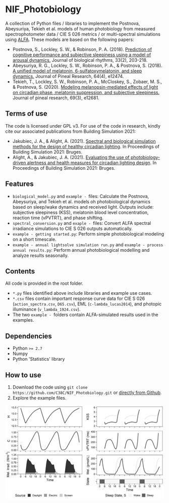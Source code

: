 # NIF_Photobiology
A collection of Python files / libraries to implement the Postnova, Abeysuriya, Tekieh et al. models of human photobiology from measured spectrophotometer data / CIE S 026 metrics / or multi-spectral simulations using [ALFA](https://www.solemma.com/alfa). These models are based on the following papers:

- Postnova, S., Lockley, S. W., & Robinson, P. A. (2018). [Prediction of cognitive performance and subjective sleepiness using a model of arousal dynamics.](https://journals.sagepub.com/doi/pdf/10.1177/0748730418758454) Journal of biological rhythms, 33(2), 203-218.
- Abeysuriya, R. G., Lockley, S. W., Robinson, P. A., & Postnova, S. (2018). [A unified model of melatonin, 6-sulfatoxymelatonin, and sleep dynamics.](https://onlinelibrary.wiley.com/doi/pdf/10.1111/jpi.12474?casa_token=U685fxbY2kAAAAAA:-Es1sPkZynuPUxp24YiBm6JBX5xAlZern9nAaehjYV0VVoLoD0VkfhhtOuYNKDECJcoOSZ_Az1tJ87Y) Journal of Pineal Research, 64(4), e12474.
- Tekieh, T., Lockley, S. W., Robinson, P. A., McCloskey, S., Zobaer, M. S., & Postnova, S. (2020). [Modeling melanopsin-mediated effects of light on circadian phase, melatonin suppression, and subjective sleepiness.](https://onlinelibrary.wiley.com/doi/pdf/10.1111/jpi.12681?casa_token=HUv_r9yK0cgAAAAA:GBWTccDh4mqib35nKi49O26mHjTcWpXyMJyZ7N8CvwXPeuVnarwDZeRN5epJzKeipuY5TV0sT4IQ2yI) Journal of pineal research, 69(3), e12681.


## Terms of use
The code is licensed under GPL v3. For use of the code in research, kindly cite our associated publications from Building Simulation 2021:

- Jakubiec, J. A., & Alight, A. (2021). [Spectral and biological simulation methods for the design of healthy circadian lighting](http://www.jakubiec.net/papers/Jakubiec%20and%20Alight%20-%20NIF%20Lighting%20Metrics%20(Final).pdf). In Proceedings of Building Simulation 2021: Bruges.
- Alight, A., & Jakubiec, J. A. (2021). [Evaluating the use of photobiology-driven alertness and health measures for circadian lighting design](http://jakubiec.net/papers/Alight%20and%20Jakubiec%20-%20Comparison%20of%20photobiological%20measures%20(Final).pdf). In Proceedings of Building Simulation 2021: Bruges.
	
	
## Features
- `biological_model.py` and `example - `files: Calculate the Postnova, Abeysuriya, and Tekieh et al. models oh photobiological dynamics based on sleep/wake dynamics and received light. Outputs include: subjective sleepiness (KSS), melatonin blood level concentration, reaction time (vPVTRT), and phase shifting.
- `spectral_conversion.py` and `exaple - `files: Convert ALFA spectral irradiance simulations to CIE S 026 outputs automatically.
- `example - getting started.py`: Perform simple photobiological modeling on a short timescale.
- `example - annual lightsolve simulation run.py` and `example - process annual results.py`: Perform annual photobiological modelling and analyze results seasonally.


## Contents
All code is provided in the root folder.
- `*.py` files identified above include libraries and example use cases.
- `*.csv` files contain important response curve data for CIE S 026 (`action_spectra.csv`, `D65.csv`), EML (`c-lambda_lucas2014`), and photopic illuminance (`v_lambda_1924.csv`). 
- The two `example - `folders contain ALFA-simulated results used in the examples. 


## Dependencies
- Python `>= 2.7`
- Numpy
- Python 'Statistics' library


## How to use
1. Download the code using `git clone https://github.com/C38C/NIF_Photobiology.git` or [directly from Github](https://github.com/C38C/NIF_Photobiology/archive/refs/heads/master.zip).
2. Explore the example files.

![3 Day Model Dynamics](img/dynamics.png)
